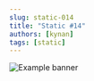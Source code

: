 ```yaml
---
slug: static-014
title: "Static #14"
authors: [kynan]
tags: [static]
---
```


![Example banner](/img/stories/static/014.png)
